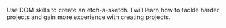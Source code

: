 Use DOM skills to create an etch-a-sketch. I will learn how to tackle harder projects and gain more experience with creating projects.